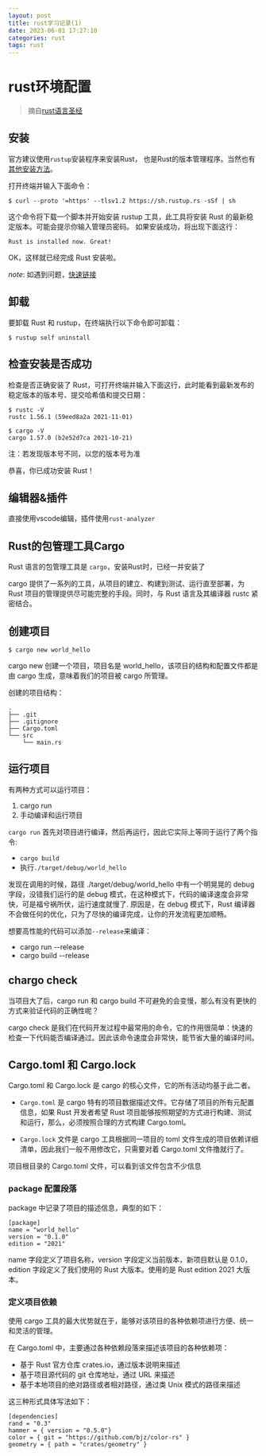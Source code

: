 ```yaml
---
layout: post
title: rust学习记录(1)
date: 2023-06-01 17:27:10
categories: rust
tags: rust
---
```


# rust环境配置
> 摘自[rust语言圣经](https://course.rs/)

## 安装

官方建议使用`rustup`安装程序来安装Rust， 也是Rust的版本管理程序。当然也有[其他安装方法](https://forge.rust-lang.org/infra/other-installation-methods.html#other-rust-installation-methods)。

打开终端并输入下面命令：
```shell
$ curl --proto '=https' --tlsv1.2 https://sh.rustup.rs -sSf | sh
```
这个命令将下载一个脚本并开始安装 rustup 工具，此工具将安装 Rust 的最新稳定版本。可能会提示你输入管理员密码。
如果安装成功，将出现下面这行：
```shell
Rust is installed now. Great!
```
OK，这样就已经完成 Rust 安装啦。

*note*: 如遇到问题，[快速链接](https://course.rs/first-try/installation.html#%E5%AE%89%E8%A3%85-c-%E8%AF%AD%E8%A8%80%E7%BC%96%E8%AF%91%E5%99%A8%E9%9D%9E%E5%BF%85%E9%9C%80)

## 卸载
要卸载 Rust 和 rustup，在终端执行以下命令即可卸载：
```shell
$ rustup self uninstall
```

## 检查安装是否成功

检查是否正确安装了 Rust，可打开终端并输入下面这行，此时能看到最新发布的稳定版本的版本号、提交哈希值和提交日期：

```shell
$ rustc -V
rustc 1.56.1 (59eed8a2a 2021-11-01)

$ cargo -V
cargo 1.57.0 (b2e52d7ca 2021-10-21)
```
注：若发现版本号不同，以您的版本号为准

恭喜，你已成功安装 Rust！

## 编辑器&插件

直接使用vscode编辑，插件使用`rust-analyzer`

## Rust的包管理工具Cargo

Rust 语言的包管理工具是 `cargo`，安装Rust时，已经一并安装了

cargo 提供了一系列的工具，从项目的建立、构建到测试、运行直至部署，为 Rust 项目的管理提供尽可能完整的手段。同时，与 Rust 语言及其编译器 rustc 紧密结合。

## 创建项目

```shell
$ cargo new world_hello
```
cargo new 创建一个项目，项目名是 world_hello，该项目的结构和配置文件都是由 cargo 生成，意味着我们的项目被 cargo 所管理。

创建的项目结构：

```shell
.
├── .git
├── .gitignore
├── Cargo.toml
└── src
    └── main.rs
```

## 运行项目

有两种方式可以运行项目：
1. cargo run
2. 手动编译和运行项目

`cargo run` 首先对项目进行编译，然后再运行，因此它实际上等同于运行了两个指令: 
- `cargo build` 
- 执行`./target/debug/world_hello`

发现在调用的时候，路径 ./target/debug/world_hello 中有一个明晃晃的 debug 字段，没错我们运行的是 debug 模式，在这种模式下，代码的编译速度会非常快，可是福兮祸所伏，运行速度就慢了. 原因是，在 debug 模式下，Rust 编译器不会做任何的优化，只为了尽快的编译完成，让你的开发流程更加顺畅。

想要高性能的代码可以添加`--release`来编译：
- cargo run --release
- cargo build --release

## chargo check
当项目大了后，cargo run 和 cargo build 不可避免的会变慢，那么有没有更快的方式来验证代码的正确性呢？

cargo check 是我们在代码开发过程中最常用的命令，它的作用很简单：快速的检查一下代码能否编译通过。因此该命令速度会非常快，能节省大量的编译时间。

## Cargo.toml 和 Cargo.lock

Cargo.toml 和 Cargo.lock 是 cargo 的核心文件，它的所有活动均基于此二者。

- `Cargo.toml` 是 cargo 特有的项目数据描述文件。它存储了项目的所有元配置信息，如果 Rust 开发者希望 Rust 项目能够按照期望的方式进行构建、测试和运行，那么，必须按照合理的方式构建 Cargo.toml。

- `Cargo.lock` 文件是 cargo 工具根据同一项目的 toml 文件生成的项目依赖详细清单，因此我们一般不用修改它，只需要对着 Cargo.toml 文件撸就行了。

项目根目录的 Cargo.toml 文件，可以看到该文件包含不少信息

### package 配置段落

package 中记录了项目的描述信息，典型的如下：

```
[package]
name = "world_hello"
version = "0.1.0"
edition = "2021"
```
name 字段定义了项目名称，version 字段定义当前版本，新项目默认是 0.1.0，edition 字段定义了我们使用的 Rust 大版本。使用的是 Rust edition 2021 大版本。

### 定义项目依赖

使用 cargo 工具的最大优势就在于，能够对该项目的各种依赖项进行方便、统一和灵活的管理。

在 Cargo.toml 中，主要通过各种依赖段落来描述该项目的各种依赖项：

- 基于 Rust 官方仓库 crates.io，通过版本说明来描述
- 基于项目源代码的 git 仓库地址，通过 URL 来描述
- 基于本地项目的绝对路径或者相对路径，通过类 Unix 模式的路径来描述

这三种形式具体写法如下：

```
[dependencies]
rand = "0.3"
hammer = { version = "0.5.0"}
color = { git = "https://github.com/bjz/color-rs" }
geometry = { path = "crates/geometry" }
```

